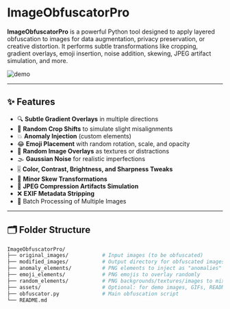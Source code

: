 # ImageObfuscatorPro

**ImageObfuscatorPro** is a powerful Python tool designed to apply layered obfuscation to images for data augmentation, privacy preservation, or creative distortion. It performs subtle transformations like cropping, gradient overlays, emoji insertion, noise addition, skewing, JPEG artifact simulation, and more.

![demo](assets/demo.png) <!-- optional -->

---

## ✨ Features

- 🔍 **Subtle Gradient Overlays** in multiple directions
- 🎯 **Random Crop Shifts** to simulate slight misalignments
- 💥 **Anomaly Injection** (custom elements)
- 😂 **Emoji Placement** with random rotation, scale, and opacity
- 🎨 **Random Image Overlays** as textures or distractions
- 🌫️ **Gaussian Noise** for realistic imperfections
- 🎚️ **Color, Contrast, Brightness, and Sharpness Tweaks**
- 🔄 **Minor Skew Transformations**
- 📸 **JPEG Compression Artifacts Simulation**
- ❌ **EXIF Metadata Stripping**
- 📁 Batch Processing of Multiple Images

---

## 🗂️ Folder Structure

```bash
ImageObfuscatorPro/
├── original_images/           # Input images (to be obfuscated)
├── modified_images/           # Output directory for obfuscated images
├── anomaly_elements/          # PNG elements to inject as "anomalies"
├── emoji_elements/            # PNG emojis to overlay randomly
├── random_elements/           # PNG backgrounds/textures/images to mix in
├── assets/                    # Optional: for demo images, GIFs, README visuals
├── obfuscator.py              # Main obfuscation script
└── README.md

